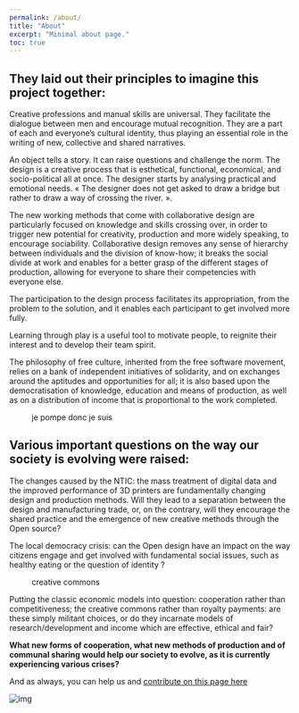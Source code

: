 ```yaml
---
permalink: /about/
title: "About"
excerpt: "Minimal about page."
toc: true
---
```


## They laid out their principles to imagine this project together:
Creative professions and manual skills are universal. They facilitate the dialogue between men and encourage mutual recognition.  They are a part of each and everyone’s cultural identity, thus playing an essential role in the writing of new, collective and shared narratives.  

An object tells a story. It can raise questions and challenge the norm. The design is a creative process that is esthetical, functional, economical, and socio-political all at once. The designer starts by analysing practical and emotional needs.  « The designer does not get asked to draw a bridge but rather to draw a way of crossing the river. ».

The new working methods that come with collaborative design are particularly focused on knowledge and skills crossing over, in order to trigger new potential for creativity, production and more widely speaking, to encourage sociability. Collaborative design removes any sense of hierarchy between individuals and the division of know-how; it breaks the social divide at work and enables for a better grasp of the different stages of production, allowing for everyone to share their competencies with everyone else. 

The participation to the design process facilitates its appropriation, from the problem to the solution, and it enables each participant to get involved more fully.  

Learning through play is a useful tool to motivate people, to reignite their interest and to develop their team spirit. 

The philosophy of free culture, inherited from the free software movement, relies on a bank of independent initiatives of solidarity, and on exchanges around the aptitudes and opportunities for all; it is also based upon the democratisation of knowledge, education and means of production, as well as on a distribution of income that is proportional to the work completed.

<figure style="width: 400px" class="align-center">
  <img src="{{ site.url }}{{ site.baseurl }}/assets/images/7783031873_shadok04-03.gif" alt="">
  <figcaption>je pompe donc je suis</figcaption>
</figure>

## Various important questions on the way our society is evolving were raised: 

The changes caused by the NTIC: the mass treatment of digital data and the improved performance of 3D printers are fundamentally changing design and production methods. Will they lead to a separation between the design and manufacturing trade, or, on the contrary, will they encourage the shared practice and the emergence of new creative methods through the Open source?

The local democracy crisis: can the Open design have an impact on the way citizens engage and get involved with fundamental social issues, such as healthy eating or the question of identity ?

<figure style="width: 300px" class="align-center">
  <img src="{{ site.url }}{{ site.baseurl }}/assets/images/logo-creative-commons.png" alt="">
  <figcaption>creative commons</figcaption>
</figure>

Putting the classic economic models into question: cooperation rather than competitiveness; the creative commons rather than royalty payments: are these simply militant choices, or do they incarnate models of research/development and income which are effective, ethical and fair?

**What new forms of cooperation, what new methods of production and of communal sharing would help our society to evolve, as it is currently experiencing various crises?**


And as always, you can help us and [contribute on this page here](https://github.com/chic-europecreative/chic-europecreative.github.io/blob/master/_pages/about.md)



![img](https://user-images.githubusercontent.com/33860632/35850002-bbe525f8-0b23-11e8-803d-0038e6e5aa4e.jpg)
